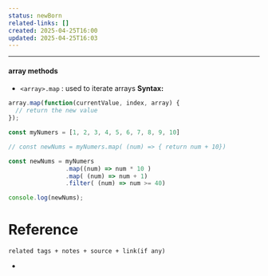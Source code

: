 ```yaml
---
status: newBorn
related-links: []
created: 2025-04-25T16:00
updated: 2025-04-25T16:03
---
```

---


#### array methods
- `<array>.map` : used to iterate arrays 
**Syntax:**
```js
array.map(function(currentValue, index, array) {
  // return the new value
});
```

```js
const myNumers = [1, 2, 3, 4, 5, 6, 7, 8, 9, 10]

// const newNums = myNumers.map( (num) => { return num + 10})

const newNums = myNumers
                .map((num) => num * 10 )
                .map( (num) => num + 1)
                .filter( (num) => num >= 40)

console.log(newNums);
```


# Reference
`related tags + notes + source + link(if any)`
 

- 
